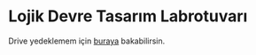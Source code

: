# Lojik Devre Tasarım Labrotuvarı

Drive yedeklemem için [buraya][Lojik Lab - Drive] bakabilirsin.

[Lojik Lab - Drive]: https://drive.google.com/open?id=1Er9BveNXPWf_OkKMjfBqtLYT_bNpPMHf
